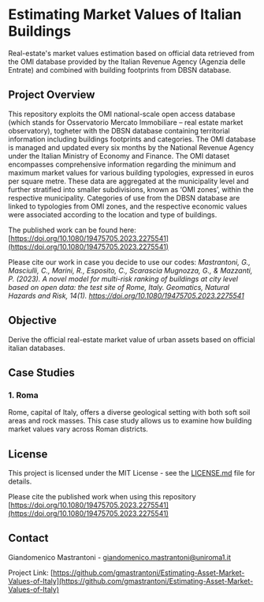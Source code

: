 # Estimating Market Values of Italian Buildings
 Real-estate's market values estimation based on official data retrieved from the OMI database provided by the Italian Revenue Agency (Agenzia delle Entrate) and combined with building footprints from DBSN database.

## Project Overview
 
 This repository exploits the OMI national-scale open access database (which stands for Osservatorio Mercato Immobiliare – real estate market observatory), togheter with the DBSN database containing territorial information including buildings footprints and categories.
 The OMI database is managed and updated every six months by the National Revenue Agency under the Italian Ministry of Economy and Finance. The OMI dataset encompasses comprehensive information regarding the minimum and maximum market values for various building typologies, expressed in euros per square metre. These data are aggregated at the municipality level and further stratified into smaller subdivisions, known as ‘OMI zones’, within the respective municipality.
 Categories of use from the DBSN database are linked to typologies from OMI zones, and the respective economic values were associated according to the location and type of buildings.

 The published work can be found here: [https://doi.org/10.1080/19475705.2023.2275541](https://doi.org/10.1080/19475705.2023.2275541)

 Please cite our work in case you decide to use our codes: *Mastrantoni, G., Masciulli, C., Marini, R., Esposito, C., Scarascia Mugnozza, G., & Mazzanti, P. (2023). A novel model for multi-risk ranking of buildings at city level based on open data: the test site of Rome, Italy. Geomatics, Natural Hazards and Risk, 14(1). https://doi.org/10.1080/19475705.2023.2275541*

## Objective
 Derive the official real-estate market value of urban assets based on official italian databases.

## Case Studies

### 1. Roma
 Rome, capital of Italy, offers a diverse geological setting with both soft soil areas and rock masses. This case study allows us to examine how building market values vary across Roman districts.

## License
 This project is licensed under the MIT License - see the [LICENSE.md](LICENSE.md) file for details.
 
 Please cite the published work when using this repository [https://doi.org/10.1080/19475705.2023.2275541](https://doi.org/10.1080/19475705.2023.2275541)

## Contact

 Giandomenico Mastrantoni - giandomenico.mastrantoni@uniroma1.it

 Project Link: [https://github.com/gmastrantoni/Estimating-Asset-Market-Values-of-Italy](https://github.com/gmastrantoni/Estimating-Asset-Market-Values-of-Italy)
